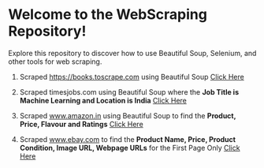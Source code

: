 # Welcome to the WebScraping Repository!

Explore this repository to discover how to use Beautiful Soup, Selenium, and other tools for web scraping.

1. Scraped https://books.toscrape.com using Beautiful Soup [Click Here](https://github.com/mukul-mschauhan/webscraping/blob/main/scrape_books.py)

2. Scraped timesjobs.com using Beautiful Soup where the **Job Title is Machine Learning and Location is India** [Click Here](https://github.com/mukul-mschauhan/WebScraping/blob/main/timesjobs.py)

3. Scraped www.amazon.in using Beautiful Soup to find the **Product, Price, Flavour and Ratings** [Click Here](https://github.com/mukul-mschauhan/WebScraping/blob/main/amazon.py)

4. Scraped www.ebay.com to find the **Product Name, Price, Product Condition, Image URL, Webpage URLs** for the First Page Only [Click Here](https://github.com/mukul-mschauhan/WebScraping/blob/main/ebay.py)
